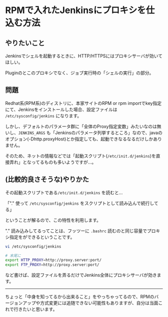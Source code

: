 # RPMで入れたJenkinsにプロキシを仕込む方法

## やりたいこと

Jenkinsでシェルを起動するときに、HTTP/HTTPSにはプロキシサーバが効いてほしい。

Pluginのとこのプロキシでなく、ジョブ実行時の「シェルの実行」の部分。

## 問題

Redhat系(RPM系)のディストリに、本家サイトのRPM or rpm importでkey指定にて、Jenkinsをインストールした場合、設定ファイルは `/etc/sysconfig/jenkins` になります。

しかし、デフォルトのパラメータ群に「全体のProxy指定変数」みたいなのは無いし、`JENKINS_ARGS` も「Jenkinsのパラメータ列挙するところ」なので、javaのオプション(-Dhttp.proxyHost)とか指定しても、起動できなるなるだけしかありません。

そのため、ネットの情報などでは「起動スクリプト(`/etc/init.d/jenkins`)を直接弄れ」となってるものも多いようですが…。

## (比較的良さそうな)やりかた

その起動スクリプトである`/etc/init.d/jenkins` を読むと…

「"." 使って `/etc/sysconfig/jenkins` をスクリプトとして読み込んで続行してる」

ということが解るので、この特性を利用します。


"." 読み込みしてるってことは、フッツーに `.bashrc` 読むのと同じ容量でプロキシ指定をができるということです。

```bash
vi /etc/sysconfig/jenkins

# 末尾に
export HTTP_PROXY=http://proxy.server:port/
export FTP_PROXY=http://proxy.server:port/
```

など書けば、設定ファイルを弄るだけでJenkins全体にプロキシサーバが効きます。

---

ちょっと「中身を知ってるから出来ること」をやっちゃってるので、RPMのバージョンアップや方式変更には追随できない可能性もありますが、自分は当面これで行きたいと思います。
